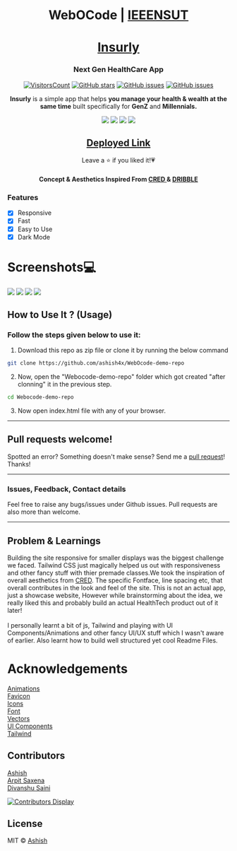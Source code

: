
<!-- # Insurly- More than a Health Assistant -->
<h1 align="center">WebOCode | <a href="https://www.ieeensut.com/"> IEEENSUT</a></h1>

<h1 align="center"> <a href="https://ashish4x.github.io/WebOcode-demo-repo/" target="_blank"> Insurly</a></h1>
<h3 align="center">Next Gen HealthCare App</h3>

<div align="center">

[![VisitorsCount](https://visitor-badge.laobi.icu/badge?page_id=insurly)](https://github.com/ashish4x/WebOcode-demo-repo)
[![GitHub stars](https://img.shields.io/github/stars/ashish4x/WebOcode-demo-repo?style=social)](https://github.com/ashish4x/WebOcode-demo-repo/stargazers)
[![GitHub issues](https://img.shields.io/github/issues/ashish4x/WebOcode-demo-repo)](https://github.com/ashish4x/WebOcode-demo-repo/issues)
[![GitHub issues](https://img.shields.io/github/forks/ashish4x/WebOcode-demo-repo)](https://github.com/ashish4x/WebOcode-demo-repo/fork) 
 





</div>

<p align='center'><b>Insurly</b> is a simple app that helps <b>you manage your health & wealth at the same time</b> built specifically for <b>GenZ</b> and <b>Millennials.</b></p>

<p align="center">
    <a href="https://ashish4x.github.io/WebOcode-Insurly/" alt="Made with Html,CSS,JS">
        <img src="https://forthebadge.com/images/badges/uses-html.svg" /></a>
        <img src="https://forthebadge.com/images/badges/uses-js.svg" /></a>
        <img src="https://forthebadge.com/images/badges/uses-css.svg" /></a>
        <img src="https://forthebadge.com/images/badges/built-with-love.svg" /></a>
        
        
</p>

<h2 align="center"><a href="https://ashish4x.github.io/WebOcode-demo-repo/" target="_blank"> Deployed Link </a></h2>
<p align='center'>Leave a ⭐️ if you liked it!💗</p>
<h4 align="center"> Concept & Aesthetics Inspired From <a href="https://cred.club" target="_blank">CRED </a> & <a href="https://dribbble.com/shots/15355774-Lifegood-Landing-page/attachments/7116678?mode=media" target="_blank">DRIBBLE  </a></h4>


### Features

- [x] Responsive
- [x] Fast 
- [x] Easy to Use
- [x] Dark Mode

# Screenshots💻
<img src="https://github.com/ashish4x/WebOcode-demo-repo/blob/main/assets/Screenshots/ss1.png"/>
<img src="https://github.com/ashish4x/WebOcode-demo-repo/blob/main/assets/Screenshots/ss2.png"/>
<img src="https://github.com/ashish4x/WebOcode-demo-repo/blob/main/assets/Screenshots/ss3.png"/>
<img src="https://github.com/ashish4x/WebOcode-demo-repo/blob/main/assets/Screenshots/ss4.png"/>


## How to Use It ? (Usage)

### Follow the steps given below to use it:


1. Download this repo as zip file or clone it by running the below command
```bash
git clone https://github.com/ashish4x/WebOcode-demo-repo
```

2. Now, open the "Webocode-demo-repo" folder which got created "after clonning" it in the previous step.

```bash
cd Webocode-demo-repo
```

3. Now open index.html file with any of your browser.



<hr>

## Pull requests welcome!

Spotted an error? Something doesn't make sense? Send me a [pull
request](https://github.com/ashish4x/WebOcode-demo-repo)! Thanks!

<hr>

### Issues, Feedback, Contact details

Feel free to raise any bugs/issues under Github issues. Pull requests are also more than welcome.

<hr>

##  Problem & Learnings
<p> Building the site responsive for smaller displays was the biggest challenge we faced. Tailwind CSS just magically helped us out with responsiveness and other fancy stuff with thier premade classes.We took  the inspiration of overall aesthetics from <a href="https://cred.club"> CRED</a>.  The specific Fontface, line spacing etc, that overall contributes in the look and feel of the site. This is not an actual app, just a showcase website, However while brainstorming about the idea, we really liked this and probably build an actual HealthTech product out of it later! <br> <br> I personally learnt a bit of js, Tailwind and playing with UI Components/Animations and other fancy UI/UX stuff which I wasn't aware of earlier. Also learnt how to build well structured yet cool Readme Files. </p>

# Acknowledgements
[Animations](https://www.lottiefiles.com)<br>
[Favicon](https://iconscout.com/)<br>
[Icons](https://heroicons.com/)<br>
[Font](https://www.dafontfree.io/download/gilroytypefamily/)<br>
[Vectors](https://undraw.co/)<br>
[UI Components](https://tailwindcomponents.com/)<br>
[Tailwind](https://tailwindcss.com/)<br>

## Contributors
[Ashish](https://github.com/ashish4x)<br>
[Arpit Saxena](https://github.com/Aprilfoolian)<br>
[Divanshu Saini](https://github.com/Divanshu-Saini)

[![Contributors Display](https://badges.pufler.dev/contributors/ashish4x/WebOcode-demo-repo?size=50&padding=5&bots=true)](https://github.com/ashish4x/WebOcode-demo-repo/graphs/contributors)

## License

MIT  © [Ashish](https://github.com/ashish4x)
